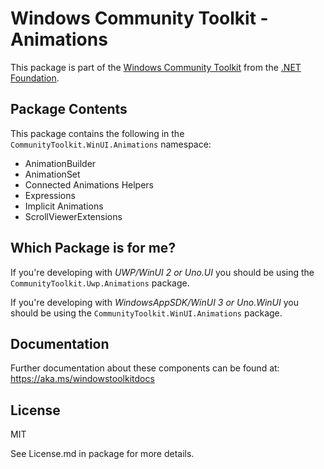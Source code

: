 
# Windows Community Toolkit - Animations

This package is part of the [Windows Community Toolkit](https://aka.ms/toolkit/windows) from the [.NET Foundation](https://dotnetfoundation.org).

## Package Contents

This package contains the following in the `CommunityToolkit.WinUI.Animations` namespace:

- AnimationBuilder
- AnimationSet
- Connected Animations Helpers
- Expressions
- Implicit Animations
- ScrollViewerExtensions

## Which Package is for me?

If you're developing with _UWP/WinUI 2 or Uno.UI_ you should be using the `CommunityToolkit.Uwp.Animations` package.

If you're developing with _WindowsAppSDK/WinUI 3 or Uno.WinUI_ you should be using the `CommunityToolkit.WinUI.Animations` package.

## Documentation

Further documentation about these components can be found at: https://aka.ms/windowstoolkitdocs

## License

MIT

See License.md in package for more details.
